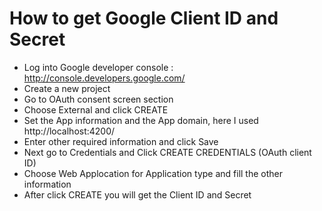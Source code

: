 # How to get Google Client ID and Secret
- Log into Google developer console : http://console.developers.google.com/
- Create a new project
- Go to OAuth consent screen section
- Choose External and click CREATE
- Set the App information and the App domain, here I used http://localhost:4200/
- Enter other required information and click Save
- Next go to Credentials and Click CREATE CREDENTIALS (OAuth client ID)
- Choose Web Applocation for Application type and fill the other information
- After click CREATE you will get the Client ID and Secret 
